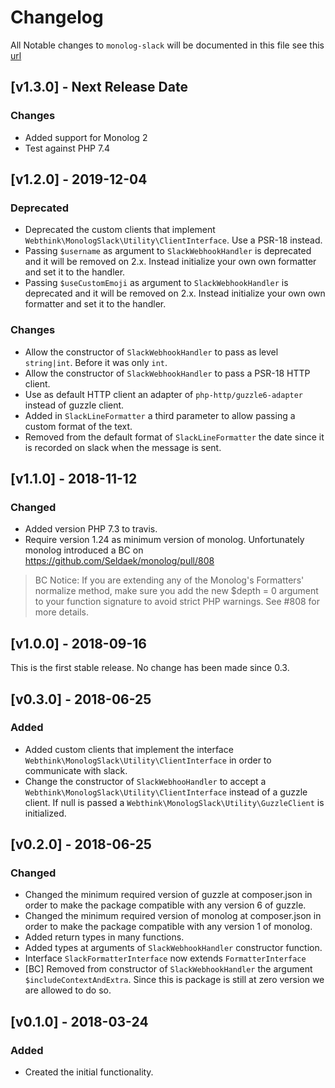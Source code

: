 # Changelog

All Notable changes to `monolog-slack` will be documented in this file see this [url](http://keepachangelog.com/)

## [v1.3.0] - Next Release Date

### Changes
- Added support for Monolog 2
- Test against PHP 7.4

## [v1.2.0] - 2019-12-04

### Deprecated
- Deprecated the custom clients that implement `Webthink\MonologSlack\Utility\ClientInterface`. Use a PSR-18 instead.
- Passing `$username` as argument to `SlackWebhookHandler` is deprecated and it will be removed on 2.x. Instead initialize 
your own own formatter and set it to the handler.  
- Passing `$useCustomEmoji` as argument to `SlackWebhookHandler` is deprecated and it will be removed on 2.x. Instead initialize 
your own own formatter and set it to the handler.

### Changes
- Allow the constructor of `SlackWebhookHandler` to pass as level `string|int`. Before it was only `int`.
- Allow the constructor of `SlackWebhookHandler` to pass a PSR-18 HTTP client.
- Use as default HTTP client an adapter of `php-http/guzzle6-adapter` instead of guzzle client.
- Added in `SlackLineFormatter` a third parameter to allow passing a custom format of the text.
- Removed from the default format of `SlackLineFormatter` the date since it is recorded on slack when the message is sent. 

## [v1.1.0] - 2018-11-12

### Changed
- Added version PHP 7.3 to travis.
- Require version 1.24 as minimum version of monolog. Unfortunately monolog introduced a BC on https://github.com/Seldaek/monolog/pull/808

> BC Notice: If you are extending any of the Monolog's Formatters' normalize method, make sure you add the new $depth = 0 argument to your function signature to avoid strict PHP warnings. See #808 for more details.

## [v1.0.0] - 2018-09-16

This is the first stable release. No change has been made since 0.3.

## [v0.3.0] - 2018-06-25

### Added
- Added custom clients that implement the interface `Webthink\MonologSlack\Utility\ClientInterface` in order to communicate
with slack.
- Change the constructor of `SlackWebhooHandler` to accept a `Webthink\MonologSlack\Utility\ClientInterface` instead of
a guzzle client. If null is passed a `Webthink\MonologSlack\Utility\GuzzleClient` is initialized.

## [v0.2.0] - 2018-06-25

### Changed
- Changed the minimum required version of guzzle at composer.json in order to make the package compatible with any version 6 of guzzle.
- Changed the minimum required version of monolog at composer.json in order to make the package compatible with any version 1 of monolog.
- Added return types in many functions.
- Added types at arguments of `SlackWebhookHandler` constructor function.
- Interface `SlackFormatterInterface` now extends `FormatterInterface`
- [BC] Removed from constructor of `SlackWebhookHandler` the argument `$includeContextAndExtra`. Since this is package
is still at zero version we are allowed to do so.

## [v0.1.0] - 2018-03-24

### Added
- Created the initial functionality.
